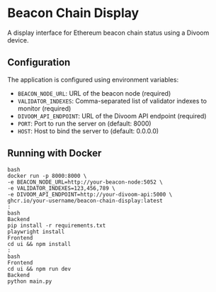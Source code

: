 # Beacon Chain Display

A display interface for Ethereum beacon chain status using a Divoom device.

## Configuration

The application is configured using environment variables:

- `BEACON_NODE_URL`: URL of the beacon node (required)
- `VALIDATOR_INDEXES`: Comma-separated list of validator indexes to monitor (required)
- `DIVOOM_API_ENDPOINT`: URL of the Divoom API endpoint (required)
- `PORT`: Port to run the server on (default: 8000)
- `HOST`: Host to bind the server to (default: 0.0.0.0)

## Running with Docker 
```
bash
docker run -p 8000:8000 \
-e BEACON_NODE_URL=http://your-beacon-node:5052 \
-e VALIDATOR_INDEXES=123,456,789 \
-e DIVOOM_API_ENDPOINT=http://your-divoom-api:5000 \
ghcr.io/your-username/beacon-chain-display:latest
:
bash
Backend
pip install -r requirements.txt
playwright install
Frontend
cd ui && npm install
:
bash
Frontend
cd ui && npm run dev
Backend
python main.py